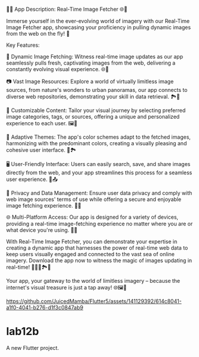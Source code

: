 📸🌐 App Description: Real-Time Image Fetcher 🌐📸

Immerse yourself in the ever-evolving world of imagery with our Real-Time Image Fetcher app, showcasing your proficiency in pulling dynamic images from the web on the fly! 🚀

Key Features:

🔀 Dynamic Image Fetching: Witness real-time image updates as our app seamlessly pulls fresh, captivating images from the web, delivering a constantly evolving visual experience. 🌐🔄

📷 Vast Image Resources: Explore a world of virtually limitless image sources, from nature's wonders to urban panoramas, our app connects to diverse web repositories, demonstrating your skill in data retrieval. 🏞️🌇

🎨 Customizable Content: Tailor your visual journey by selecting preferred image categories, tags, or sources, offering a unique and personalized experience to each user. 🖼️🔧

🌈 Adaptive Themes: The app's color schemes adapt to the fetched images, harmonizing with the predominant colors, creating a visually pleasing and cohesive user interface. 🎨🏞️

🖥️ User-Friendly Interface: Users can easily search, save, and share images directly from the web, and your app streamlines this process for a seamless user experience. 💾📤

🔐 Privacy and Data Management: Ensure user data privacy and comply with web image sources' terms of use while offering a secure and enjoyable image fetching experience. 🔐📝

🌐 Multi-Platform Access: Our app is designed for a variety of devices, providing a real-time image-fetching experience no matter where you are or what device you're using. 📲🌐

With Real-Time Image Fetcher, you can demonstrate your expertise in creating a dynamic app that harnesses the power of real-time web data to keep users visually engaged and connected to the vast sea of online imagery. Download the app now to witness the magic of images updating in real-time! 📸🔀🌇🏞️🚀

Your app, your gateway to the world of limitless imagery – because the internet's visual treasure is just a tap away! 🌐🖼️🌟



https://github.com/JuicedMamba/Flutter5/assets/141129392/614c8041-a1f0-4041-b276-d1f3c0847ab9




# lab12b

A new Flutter project.
